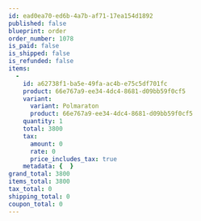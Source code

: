 ```yaml
---
id: ead0ea70-ed6b-4a7b-af71-17ea154d1892
published: false
blueprint: order
order_number: 1078
is_paid: false
is_shipped: false
is_refunded: false
items:
  -
    id: a62738f1-ba5e-49fa-ac4b-e75c5df701fc
    product: 66e767a9-ee34-4dc4-8681-d09bb59f0cf5
    variant:
      variant: Polmaraton
      product: 66e767a9-ee34-4dc4-8681-d09bb59f0cf5
    quantity: 1
    total: 3800
    tax:
      amount: 0
      rate: 0
      price_includes_tax: true
    metadata: {  }
grand_total: 3800
items_total: 3800
tax_total: 0
shipping_total: 0
coupon_total: 0
---
```

